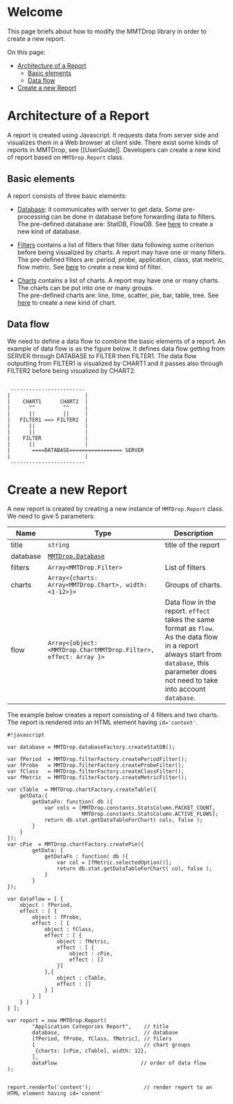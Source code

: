 # Welcome

This page briefs about how to modify the MMTDrop library in order to create a new report.

On this page:

* [Architecture of a Report](#markdown-header-architecture-of-a-report)
    * [Basic elements](#markdown-header-basic-elements)
    * [Data flow](#markdown-header-data-flow)
* [Create a new Report](#markdown-header-create-a-new-report)


# Architecture of a Report

A report is created using Javascript.
It requests data from server side and visualizes them in a Web browser at client side.
There exist some kinds of reports in MMTDrop, see [[UserGuide]].
Developers can create a new kind of report based on `MMTDrop.Report` class.

## Basic elements

A report consists of three basic elements:

* [Database](Developer/api/Database): it communicates with server to get data. 
Some pre-processing can be done in database before forwarding data to filters.
The pre-defined database are: StatDB, FlowDB.
See [here](Developer/CreateDatabase) to create a new kind of database.

* [Filters](Developer/api/Filter) contains a list of filters that filter data following some criterion before being visualized by charts.
A report may have one or many filters.
The pre-defined filters are: period, probe, application, class, stat metric, flow metric.
See [here](Developer/CreateFilter) to create a new kind of filter.


* [Charts](Developer/api/Charts) contains a list of charts.
A report may have one or many charts. The charts can be put into one or many groups.  
The pre-defined charts are: line, time, scatter, pie, bar, table, tree.
See [here](Developer/CreateChart) to create a new kind of chart.

## Data flow

We need to define a data flow to combine the basic elements of a report.
An example of data flow is as the figure below.
It defines data flow getting from SERVER through DATABASE to FILTER then FILTER1.
The data flow outputting from FILTER1 is visualized by CHART1 
and it passes also through FILTER2 before being visualized by CHART2.


```

 ------------------------
|                        |
|    CHART1      CHART2  |
|      ^^         ^^     |
|      ||         ||     |
|   FILTER1 ==> FILTER2  |
|      ||                |
|      ||                |
|    FILTER              |
|      ||                |
|       ====DATABASE================= SERVER
|                        |
 ------------------------
```

# Create a new Report

A new report is created by creating a new instance of `MMTDrop.Report` class.
We need to give 5 parameters:

Name     | Type                    | Description 
---------|-------------------------|-----------
title    | `string`                | title of the report 
database | [`MMTDrop.Database`](Developer/api/Database)      |  
filters  | `Array<MMTDrop.Filter>` | List of filters  
charts   | `Array<{charts: Array<MMTDrop.Chart>, width: <1-12>}>`           | Groups of charts.
flow     | `Array<{object: <MMTDrop.ChartMMTDrop.Filter>, effect: Array }>` | Data flow in the report. `effect` takes the same format as `flow`. As the data flow in a report always start from `database`, this parameter does not need to take into account `database`.

The example below creates a report consisting of 4 filters and two charts.
The report is rendered into an HTML element having `id='content'`.

 
```
#!javascript

var database = MMTDrop.databaseFactory.createStatDB();

var fPeriod  = MMTDrop.filterFactory.createPeriodFilter();
var fProbe   = MMTDrop.filterFactory.createProbeFilter();
var fClass   = MMTDrop.filterFactory.createClassFilter();
var fMetric  = MMTDrop.filterFactory.createMetricFilter();
    
var cTable  = MMTDrop.chartFactory.createTable({
    getData:{
        getDataFn: function( db ){
            var cols = [MMTDrop.constants.StatsColumn.PACKET_COUNT,
                        MMTDrop.constants.StatsColumn.ACTIVE_FLOWS];
            return db.stat.getDataTableForChart( cols, false );
        }
    }
});
var cPie  = MMTDrop.chartFactory.createPie({
        getData: {
            getDataFn : function( db ){
                var col = [fMetric.selectedOption()];
                return db.stat.getDataTableForChart( col, false );
            }
        }
});

var dataFlow = [ {
    object : fPeriod,
    effect : [ {
        object : fProbe,
        effect : [ {
            object : fClass,
            effect : [ {
                object : fMetric,
                effect : [ {
                    object : cPie,
                    effect : []
                }]
            },{
                object : cTable,
                effect : []
            } ]
        } ]
    } ]
} ];

var report = new MMTDrop.Report(
        "Application Categories Report",    // title
        database,                           // database
        [fPeriod, fProbe, fClass, fMetric], // filers
        [                                   // chart groups
         {charts: [cPie, cTable], width: 12},
        ],
        dataFlow                           // order of data flow
);


report.renderTo('content');                 // render report to an HTML element having id='conent'
```
